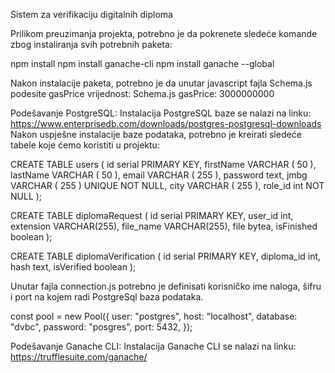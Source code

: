 Sistem za verifikaciju digitalnih diploma

Prilikom preuzimanja projekta, potrebno je da pokrenete sledeće komande zbog instaliranja svih potrebnih paketa:

npm install
npm install ganache-cli
npm install ganache --global

Nakon instalacije paketa, potrebno je da unutar javascript fajla Schema.js podesite gasPrice vrijednost:
Schema.js
gasPrice: 3000000000

Podešavanje PostgreSQL:
Instalacija PostgreSQL baze se nalazi na linku: https://www.enterprisedb.com/downloads/postgres-postgresql-downloads
Nakon uspješne instalacije baze podataka, potrebno je kreirati sledeće tabele koje ćemo koristiti u projektu:

CREATE TABLE users (
	id serial PRIMARY KEY,
	firstName VARCHAR ( 50 ),
	lastName VARCHAR ( 50 ),
        email VARCHAR ( 255 ),
        password text,
	jmbg VARCHAR ( 255 ) UNIQUE NOT NULL,
	city VARCHAR ( 255 ),
	role_id int NOT NULL
);

CREATE TABLE diplomaRequest (
	id serial PRIMARY KEY,
	user_id int,
	extension VARCHAR(255),
	file_name VARCHAR(255),
	file bytea,
	isFinished boolean
);


CREATE TABLE diplomaVerification (
	id serial PRIMARY KEY,
	diploma_id int,
	hash text,
	isVerified boolean
);

Unutar fajla connection.js potrebno je definisati korisničko ime naloga, šifru i port na kojem radi PostgreSql baza podataka.

const pool = new Pool({
  user: "postgres",
  host: "localhost",
  database: "dvbc",
  password: "posgres",
  port: 5432,
});

Podešavanje Ganache CLI:
Instalacija Ganache CLI se nalazi na linku: https://trufflesuite.com/ganache/
